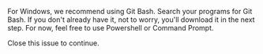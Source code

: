 For Windows, we recommend using Git Bash. Search your programs for Git Bash. If you don't already have it, not to worry, you'll download it in the next step. For now, feel free to use Powershell or Command Prompt. 

Close this issue to continue. 